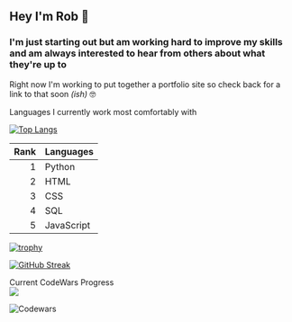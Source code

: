## Hey I'm **Rob** :vulcan_salute:

### I'm just starting out but am working hard to improve my skills and am always interested to hear from others about what they're up to

Right now I'm working to put together a portfolio site so check back for a link to that soon _(ish)_ :nerd_face:

<summary> Languages I currently work most comfortably with </summary>

[![Top Langs](https://github-readme-stats.vercel.app/api/top-langs/?username=r0bt0t&show_icons=true&theme=synthwave)](https://github.com/anuraghazra/github-readme-stats)

| Rank |   Languages   |
|-----:|---------------|
|     1|    Python     |
|     2|     HTML      |
|     3|     CSS       |
|     4|     SQL       |
|     5|  JavaScript   |


[![trophy](https://github-profile-trophy.vercel.app/?username=r0bt0t&theme=juicyfresh)](https://github.com/ryo-ma/github-profile-trophy)

[![GitHub Streak](https://streak-stats.demolab.com/?user=r0bt0t)](https://git.io/streak-stats)

 
<summary> Current CodeWars Progress </summary>
  
<img src="https://www.codewars.com/users/r0bt0t/badges/large">

![Codewars](https://github.r2v.ch/codewars?user=r0bt0t)
